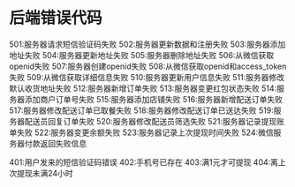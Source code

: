 # 后端错误代码
501:服务器请求短信验证码失败
502:服务器更新数据和注册失败
503:服务器添加地址失败
504:服务器更新地址失败
505:服务器删除地址失败
506:从微信获取openid失败
507:服务器创建openid失败
508:从微信获取openid和access_token失败
509:从微信获取详细信息失败
510:服务器更新用户信息失败
511:服务器修改默认收货地址失败
512:服务器新增订单失败
513:服务器变更红包状态失败
514:服务器添加商户订单号失败
515:服务器添加店铺失败
516:服务器新增配送订单失败
517:服务器修改配送订单已取餐失败
518:服务器修改配送订单已送达失败
519:服务器配送员回复订单失败
520:服务器修改配送员筛选失败
521:服务器记录提现账单失败
522:服务器变更余额失败
523:服务器记录上次提现时间失败
524:微信服务器付款返回失败信息

401:用户发来的短信验证码错误
402:手机号已存在
403:满1元才可提现
404:离上次提现未满24小时
